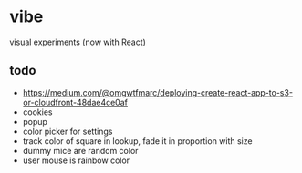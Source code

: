 # vibe
visual experiments (now with React)

## todo
- https://medium.com/@omgwtfmarc/deploying-create-react-app-to-s3-or-cloudfront-48dae4ce0af
- cookies
- popup
- color picker for settings
- track color of square in lookup, fade it in proportion with size
- dummy mice are random color
- user mouse is rainbow color
